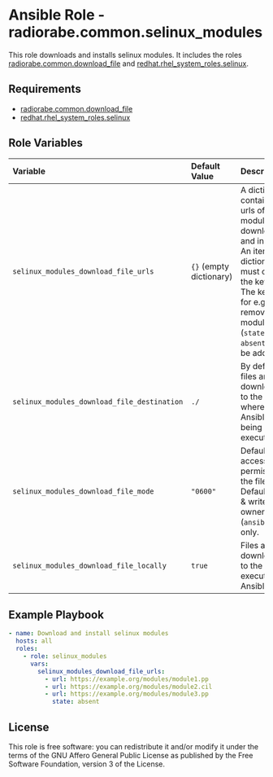 # Ansible Role - radiorabe.common.selinux_modules

This role downloads and installs selinux modules. It includes the roles [radiorabe.common.download_file](https://github.com/radiorabe/ansible-collection-common/tree/main/roles/download_file) and [redhat.rhel_system_roles.selinux](https://github.com/linux-system-roles/selinux).

## Requirements

* [radiorabe.common.download_file](https://github.com/radiorabe/ansible-collection-common/tree/main/roles/download_file) 
* [redhat.rhel_system_roles.selinux](https://github.com/linux-system-roles/selinux)

## Role Variables

| Variable | Default Value | Description |
| :--- | :--- | :--- |
| `selinux_modules_download_file_urls` | `{}` (empty dictionary) | A dictionary containing the urls of selinux modules to be downloaded and installed. An item in this dictionary must contain the key `url`. The key `state` for e.g. removal of a module (`state: absent`) may be added. |
| `selinux_modules_download_file_destination` | `./` | By default, the files are downloaded to the path where the Ansible play is being executed. |
| `selinux_modules_download_file_mode` | `"0600"` | Default access permission of the file. Default is read & write for the owner (`ansible_user`) only. |
| `selinux_modules_download_file_locally` | `true` | Files are downloaded to the host executing the Ansible play. |

## Example Playbook

```yaml
- name: Download and install selinux modules
  hosts: all
  roles:
    - role: selinux_modules
      vars:
        selinux_modules_download_file_urls:
          - url: https://example.org/modules/module1.pp
          - url: https://example.org/modules/module2.cil
          - url: https://example.org/modules/module3.pp
            state: absent
```

## License

This role is free software: you can redistribute it and/or modify it under the terms of the GNU Affero General Public License as published by the Free Software Foundation, version 3 of the License.
